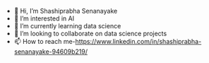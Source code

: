 - 👋 Hi, I’m Shashiprabha Senanayake
- 👀 I’m interested in AI
- 🌱 I’m currently learning data science
- 💞️ I’m looking to collaborate on data science projects
- 📫 How to reach me-https://www.linkedin.com/in/shashiprabha-senanayake-94609b219/


<!---
SenanayakeSMSN/SenanayakeSMSN is a ✨ special ✨ repository because its `README.md` (this file) appears on your GitHub profile.
You can click the Preview link to take a look at your changes.
--->
